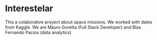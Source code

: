 # Interestelar
This a colaborative proyect about space missions. We worked with dates from Kaggle. We are Mauro Goretta (Full Stack Developer) and Blas Fernando Pacios (data analytics)
